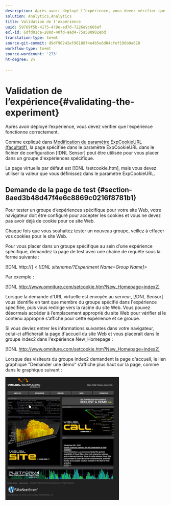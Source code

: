 ```yaml
---
description: Après avoir déployé l’expérience, vous devez vérifier que l’expérience fonctionne correctement.
solution: Analytics,Analytics
title: Validation de l’expérience
uuid: 59769f5b-4175-479e-ad7d-7226e9c666af
exl-id: 6dfd01ca-288d-40fd-aad4-75a588902ebd
translation-type: tm+mt
source-git-commit: d9df90242ef96188f4e4b5e6d04cfef196b0a628
workflow-type: tm+mt
source-wordcount: '273'
ht-degree: 2%

---
```


# Validation de l’expérience{#validating-the-experiment}

Après avoir déployé l’expérience, vous devez vérifier que l’expérience fonctionne correctement.

Comme expliqué dans [Modification du paramètre ExpCookieURL (facultatif)](../../home/c-undst-ctrld-exp/t-en-ctrld-exp/c-mod-expckurl-prm.md#concept-215bf86bab4e4ec0b0cc803ec48a8fcf), la page spécifiée dans le paramètre ExpCookieURL dans le fichier de configuration [!DNL Sensor] peut être utilisée pour vous placer dans un groupe d&#39;expériences spécifique.

La page virtuelle par défaut est [!DNL /setcookie.htm], mais vous devez utiliser la valeur que vous définissez dans le paramètre ExpCookieURL.

## Demande de la page de test {#section-8aed3b48d47f4e6c8869c0216f8781b1}

Pour tester un groupe d’expériences spécifique pour votre site Web, votre navigateur doit être configuré pour accepter les cookies et vous ne devez pas avoir déjà de cookie pour ce site Web.

Chaque fois que vous souhaitez tester un nouveau groupe, veillez à effacer vos cookies pour le site Web.

Pour vous placer dans un groupe spécifique au sein d’une expérience spécifique, demandez la page de test avec une chaîne de requête sous la forme suivante :

[!DNL http://] *&lt; [!DNL sitename/?Experiment Name=Group Name]>*

Par exemple :

[!DNL http://www.omniture.com/setcookie.htm?New_Homepage=index2]

Lorsque la demande d&#39;URL virtuelle est envoyée au serveur, [!DNL Sensor] vous identifie en tant que membre du groupe spécifié dans l&#39;expérience spécifiée, puis vous redirige vers la racine du site Web. Vous pouvez désormais accéder à l’emplacement approprié du site Web pour vérifier si le contenu approprié s’affiche pour cette expérience et ce groupe.

Si vous deviez entrer les informations suivantes dans votre navigateur, celui-ci afficherait la page d&#39;accueil du site Web et vous placerait dans le groupe index2 dans l&#39;expérience New_Homepage :

[!DNL http://www.omniture.com/setcookie.htm?New_Homepage=index2]

Lorsque des visiteurs du groupe index2 demandent la page d&#39;accueil, le lien graphique &quot;Demander une démo&quot; s’affiche plus haut sur la page, comme dans le graphique suivant :

![](assets/TestPage.png)
